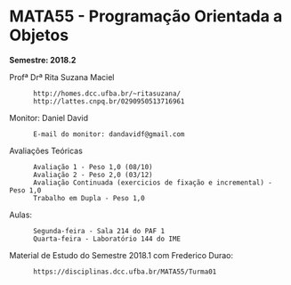 # MATA55 - Programação Orientada a Objetos
**Semestre: 2018.2**

Profª Drª Rita Suzana Maciel 

          http://homes.dcc.ufba.br/~ritasuzana/
          http://lattes.cnpq.br/0290950513716961

Monitor: Daniel David 

          E-mail do monitor: dandavidf@gmail.com

Avaliações Teóricas

          Avaliação 1 - Peso 1,0 (08/10)
          Avaliação 2 - Peso 2,0 (03/12)
          Avaliação Continuada (exercicios de fixação e incremental) - Peso 1,0
          Trabalho em Dupla - Peso 1,0 

Aulas: 

          Segunda-feira - Sala 214 do PAF 1
          Quarta-feira - Laboratório 144 do IME

Material de Estudo do Semestre 2018.1 com Frederico Durao: 

          https://disciplinas.dcc.ufba.br/MATA55/Turma01
